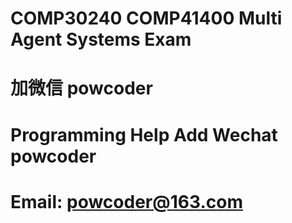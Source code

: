 # COMP30240 COMP41400 Multi Agent Systems Exam
# 加微信 powcoder

# Programming Help Add Wechat powcoder

# Email: powcoder@163.com

